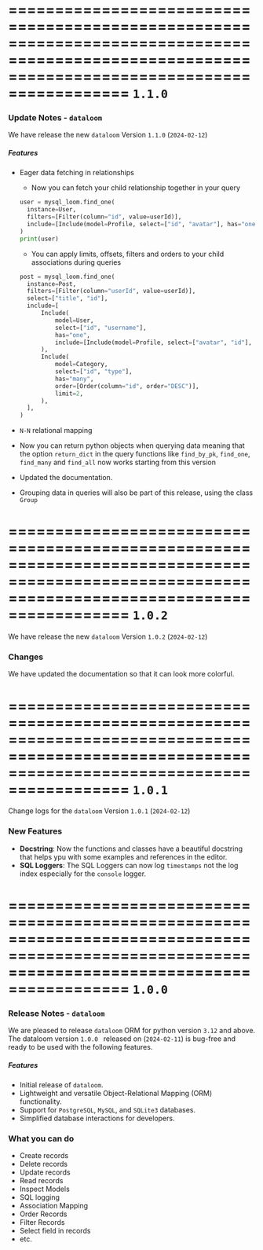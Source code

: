 ===============================================================================================================================================
**`1.1.0`**
===============================================================================================================================================

### Update Notes - `dataloom`

We have release the new `dataloom` Version `1.1.0` (`2024-02-12`)

##### Features

- Eager data fetching in relationships

  - Now you can fetch your child relationship together in your query

  ```py
  user = mysql_loom.find_one(
    instance=User,
    filters=[Filter(column="id", value=userId)],
    include=[Include(model=Profile, select=["id", "avatar"], has="one")],
  )
  print(user)
  ```

  - You can apply limits, offsets, filters and orders to your child associations during queries

  ```py
  post = mysql_loom.find_one(
    instance=Post,
    filters=[Filter(column="userId", value=userId)],
    select=["title", "id"],
    include=[
        Include(
            model=User,
            select=["id", "username"],
            has="one",
            include=[Include(model=Profile, select=["avatar", "id"], has="one")],
        ),
        Include(
            model=Category,
            select=["id", "type"],
            has="many",
            order=[Order(column="id", order="DESC")],
            limit=2,
        ),
    ],
  )
  ```

- `N-N` relational mapping
- Now you can return python objects when querying data meaning that the option `return_dict` in the query functions like `find_by_pk`, `find_one`, `find_many` and `find_all` now works starting from this version
- Updated the documentation.
- Grouping data in queries will also be part of this release, using the class `Group`

===============================================================================================================================================
**`1.0.2`**
===============================================================================================================================================

We have release the new `dataloom` Version `1.0.2` (`2024-02-12`)

### Changes

We have updated the documentation so that it can look more colorful.

===============================================================================================================================================
**`1.0.1`**
===============================================================================================================================================

Change logs for the `dataloom` Version `1.0.1` (`2024-02-12`)

### New Features

- **Docstring**: Now the functions and classes have a beautiful docstring that helps ypu with some examples and references in the editor.
- **SQL Loggers**: The SQL Loggers can now log `timestamps` not the log index especially for the `console` logger.

===============================================================================================================================================
**`1.0.0`**
===============================================================================================================================================

### Release Notes - `dataloom`

We are pleased to release `dataloom` ORM for python version `3.12` and above. The dataloom version `1.0.0 ` released on (`2024-02-11`) is bug-free and ready to be used with the following features.

##### Features

- Initial release of `dataloom`.
- Lightweight and versatile Object-Relational Mapping (ORM) functionality.
- Support for `PostgreSQL`, `MySQL`, and `SQLite3` databases.
- Simplified database interactions for developers.

### What you can do

- Create records
- Delete records
- Update records
- Read records
- Inspect Models
- SQL logging
- Association Mapping
- Order Records
- Filter Records
- Select field in records
- etc.
